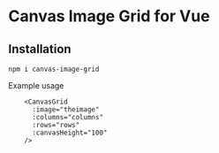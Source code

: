 # Canvas Image Grid for Vue

## Installation 
```
npm i canvas-image-grid
```

Example usage
```
    <CanvasGrid
      :image="theimage"
      :columns="columns"
      :rows="rows"
      :canvasHeight="100"
    />
```
